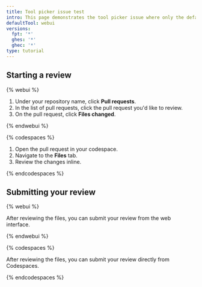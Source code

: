 ```yaml
---
title: Tool picker issue test
intro: This page demonstrates the tool picker issue where only the default tool content is shown in markdown API
defaultTool: webui
versions:
  fpt: '*'
  ghes: '*'
  ghec: '*'
type: tutorial
---
```


## Starting a review

{% webui %}

1. Under your repository name, click **Pull requests**.
1. In the list of pull requests, click the pull request you'd like to review.
1. On the pull request, click **Files changed**.

{% endwebui %}

{% codespaces %}

1. Open the pull request in your codespace.
1. Navigate to the **Files** tab.
1. Review the changes inline.

{% endcodespaces %}

## Submitting your review

{% webui %}

After reviewing the files, you can submit your review from the web interface.

{% endwebui %}

{% codespaces %}

After reviewing the files, you can submit your review directly from Codespaces.

{% endcodespaces %}
